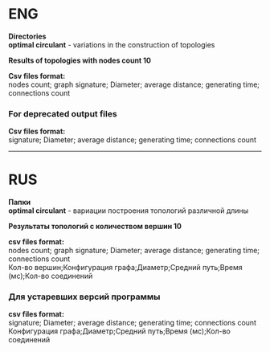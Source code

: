# ENG
**Directories**   
**optimal circulant** - variations in the construction of topologies       
  


**Results of topologies with  nodes count 10**  

**Csv files format:**   
nodes count; graph signature; Diameter; average distance; generating time; connections count    
### For deprecated output files   
**Csv files format:**   
signature; Diameter; average distance; generating time; connections count   
***
# RUS
**Папки**    
**optimal circulant** - вариации построения топологий различной длины       

**Результаты топологий с количеством вершин 10**   

**csv files format:**   
nodes count; graph signature; Diameter; average distance; generating time; connections count    
Кол-во вершин;Конфигурация графа;Диаметр;Средний путь;Время (мс);Кол-во соединений    
### Для устаревших версий программы    
**csv files format:**   
  signature; Diameter; average distance; generating time; connections count   
  Конфигурация графа;Диаметр;Средний путь;Время (мс);Кол-во соединений 
